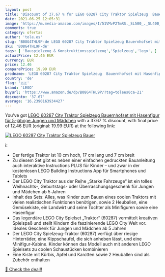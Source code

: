 ```yaml
---
layout: post
title: 'Discount of 37.67 % for LEGO 60287 City Traktor Spielzeug  Bauer'
date: 2021-06-25 12:05:31
image: 'https://m.media-amazon.com/images/I/51VMvP2TmRS._SL500_._SL400_.jpg'
comments: true
category: ofertas
author: 'tole.es'
slug: 'B08G4THL9P-de LEGO 60287 City Traktor Spielzeug Bauernhofset mit...'
sku: 'B08G4THL9P-de'
tags: [ 'Bauspielzeug & Konstruktionsspielzeug','Spielzeug','lego', ]
actualPrice: 12.46 EUR
currency: EUR
price: 12.46
comparePrice: 19.99 EUR
prodname: 'LEGO 60287 City Traktor Spielzeug  Bauernhofset mit Hasenfigur für 5-jährige Jungen und Mädchen'
country: 'de'
flag: '🇩🇪'
brand: 'LEGO'
buyurl: 'https://www.amazon.de/dp/B08G4THL9P/?tag=tolees0ca-21'
descuento: '37.67'
average: '16.2390163934427'
---
```


You've got [LEGO 60287 City Traktor Spielzeug  Bauernhofset mit Hasenfigur für 5-jährige Jungen und Mädchen](https://www.amazon.de/dp/B08G4THL9P/?tag=tolees0ca-21) with a  37.67 % discount, with final price of 12.46 EUR (original: 19.99 EUR) at the following link:

[![LEGO 60287 City Traktor Spielzeug  Bauer](https://m.media-amazon.com/images/I/51VMvP2TmRS._SL500_._SL400_.jpg)](https://www.amazon.de/dp/B08G4THL9P/?tag=tolees0ca-21)

ℹ️:

- Der fertige Traktor ist 10 cm hoch, 17 cm lang und 7 cm breit
- Zu diesem Set gibt es neben einer einfachen gedruckten Bauanleitung auch interaktive Instructions PLUS für Kinder – und zwar in der kostenlosen LEGO Building Instructions App für Smartphones und Tablets
- Der LEGO City Traktor aus der Reihe „Starke Fahrzeuge“ ist ein tolles Weihnachts-, Geburtstags- oder Überraschungsgeschenk für Jungen und Mädchen ab 5 Jahren
- Inhalt des Sets: Alles, was Kinder zum Bauen eines coolen Traktors mit vielen realistischen Funktionen benötigen, sowie 2 Heuballen, eine Gemüsekiste, ein Landwirt und seine Tochter als Minifiguren sowie eine Hasenfigur
- Das legendäre LEGO City Spielset „Traktor“ (60287) vermittelt kreativen Spielspaß und stellt Kindern die faszinierende LEGO City Welt vor. Ideales Geschenk für Jungen und Mädchen ab 5 Jahren
- Der LEGO City Spielzeug-Traktor (60287) verfügt über riesige Hinterräder, eine Kippschaufel, die sich anheben lässt, und eine Minifigur-Kabine. Kinder können das Modell auch mit anderen LEGO Spielsets zu coolen Schaustücken kombinieren
- Eine Kiste mit Kürbis, Apfel und Karotten sowie 2 Heuballen sind als Zubehör enthalten

[🛒 Check the deal!!](https://www.amazon.de/dp/B08G4THL9P/?tag=tolees0ca-21)

